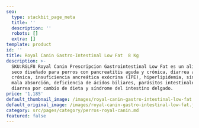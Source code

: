 ```yaml
---
seo:
  type: stackbit_page_meta
  title: ''
  description: ''
  robots: []
  extra: []
template: product
id: ''
title: Royal Canin Gastro-Intestinal Low Fat  8 Kg
description: >-
  SKU:RGLF8 Royal Canin Prescripcion Gastrointestinal Low Fat es un alimento
  seco diseñado para perros con pancreatitis aguda y crónica, diarrea aguda y
  crónica, insuficiencia ancreática exócrina (IPE), hiperlipidemia, síndrome de
  mala absorción, deficiencia de ácidos biliares, parásitos intestinales,
  diarrea por cambio de dieta y síndrome del intestino delgado.
price: '1,185'
default_thumbnail_image: /images/royal-canin-gastro-intestinal-low-fat.jpg
default_original_image: /images/royal-canin-gastro-intestinal-low-fat.jpg
category: src/pages/category/perros-royal-canin.md
featured: false
---
```

